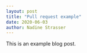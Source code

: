 ```yaml
---
layout: post
title: "Pull request example"
date: 2020-06-03
author: Nadine Strasser
---
```


This is an example blog post.
